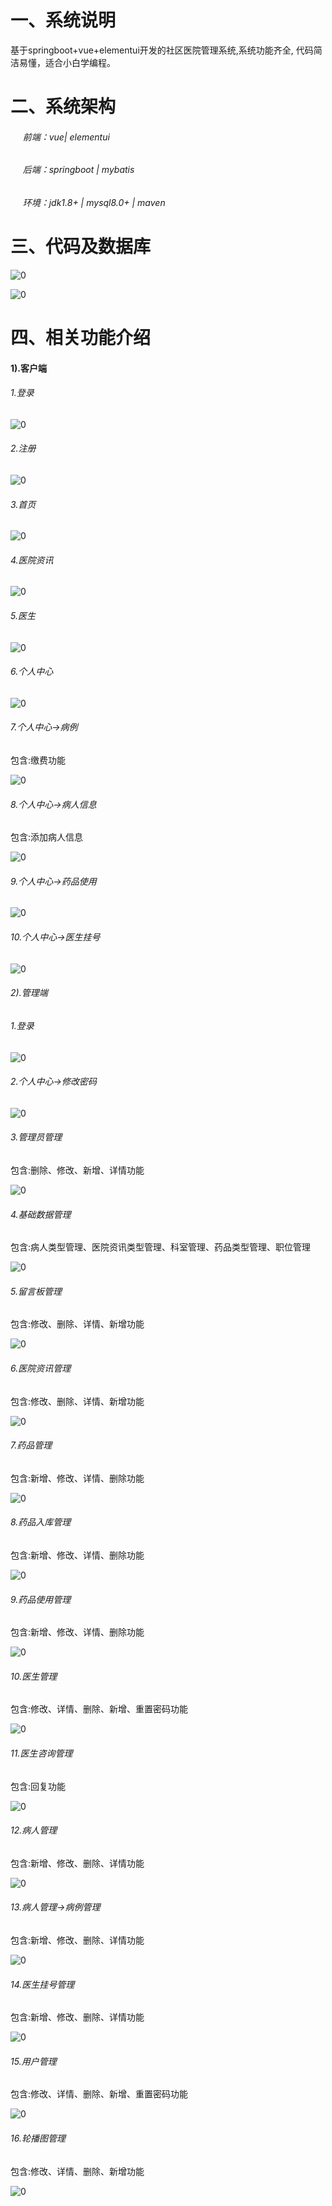 # 一、系统说明

基于springboot+vue+elementui开发的社区医院管理系统,系统功能齐全, 代码简洁易懂，适合小白学编程。

# 二、系统架构

######      前端：vue| elementui

######      后端：springboot | mybatis 

######      环境：jdk1.8+ | mysql8.0+ | maven

# 三、代码及数据库

![0](./img/1.jpg)

![0](./img/2.jpg)

# 四、相关功能介绍

#### 1).客户端

###### 1.登录

![0](./img/3.jpg)

###### 2.注册

![0](./img/4.jpg)

###### 3.首页

![0](./img/5.jpg)

###### 4.医院资讯

![0](./img/6.jpg)

###### 5.医生

![0](./img/7.jpg)

###### 6.个人中心

![0](./img/8.jpg)

###### 7.个人中心->病例

包含:缴费功能

![0](./img/9.jpg)

###### 8.个人中心->病人信息

包含:添加病人信息

![0](./img/10.jpg)

###### 9.个人中心->药品使用

![0](./img/11.jpg)

###### 10.个人中心->医生挂号

![0](./img/12.jpg)

###### 2).管理端

###### 1.登录

![0](./img/13.jpg)

###### 2.个人中心->修改密码

![0](./img/14.jpg)

###### 3.管理员管理

包含:删除、修改、新增、详情功能

![0](./img/15.jpg)

###### 4.基础数据管理

包含:病人类型管理、医院资讯类型管理、科室管理、药品类型管理、职位管理

![0](./img/16.jpg)

###### 5.留言板管理

包含:修改、删除、详情、新增功能

![0](./img/17.jpg)

###### 6.医院资讯管理

包含:修改、删除、详情、新增功能

![0](./img/18.jpg)

###### 7.药品管理

包含:新增、修改、详情、删除功能

![0](./img/19.jpg)

###### 8.药品入库管理

包含:新增、修改、详情、删除功能

![0](./img/20.jpg)

###### 9.药品使用管理

包含:新增、修改、详情、删除功能

![0](./img/21.jpg)

###### 10.医生管理

包含:修改、详情、删除、新增、重置密码功能

![0](./img/22.jpg)

###### 11.医生咨询管理

包含:回复功能

![0](./img/23.jpg)

###### 12.病人管理

包含:新增、修改、删除、详情功能

![0](./img/24.jpg)

###### 13.病人管理->病例管理

包含:新增、修改、删除、详情功能

![0](./img/25.jpg)

###### 14.医生挂号管理

包含:新增、修改、删除、详情功能

![0](./img/26.jpg)

###### 15.用户管理

包含:修改、详情、删除、新增、重置密码功能

![0](./img/27.jpg)

###### 16.轮播图管理

包含:修改、详情、删除、新增功能

![0](./img/28.jpg)
